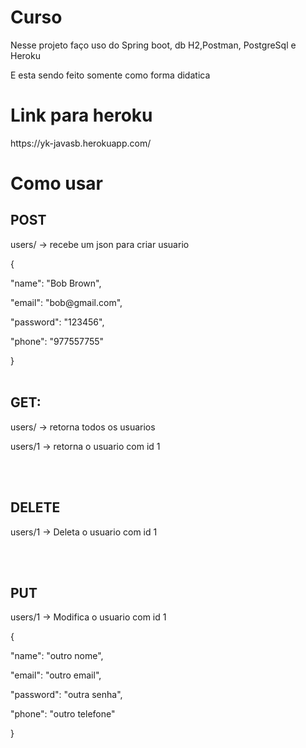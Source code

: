 # Curso
<p>Nesse projeto faço uso do Spring boot, db H2,Postman, PostgreSql e Heroku</p>
<p>E esta sendo feito somente como forma didatica</p>

# Link para heroku
<p>https://yk-javasb.herokuapp.com/</p>

# Como usar
## POST
<p>users/ -> recebe um json para criar usuario</p>
<p>{</p>
<p> "name": "Bob Brown",</p>
<p> "email": "bob@gmail.com",</p>
<p> "password": "123456",</p>
<p> "phone": "977557755"</p>
<p>}
<br><br>
  
## GET:
<p>users/ -> retorna todos os usuarios</p>
<p>users/1 -> retorna o usuario com id 1</p>
<br><br>

## DELETE
<p>users/1 -> Deleta o usuario com id 1</p>
<br><br>

## PUT
<p>users/1 -> Modifica o usuario com id 1</p>
<p>{</p>
<p>"name": "outro nome",</p>
<p>"email": "outro email",</p>
<p>"password": "outra senha",</p>
<p>"phone": "outro telefone"</p>
<p>}

